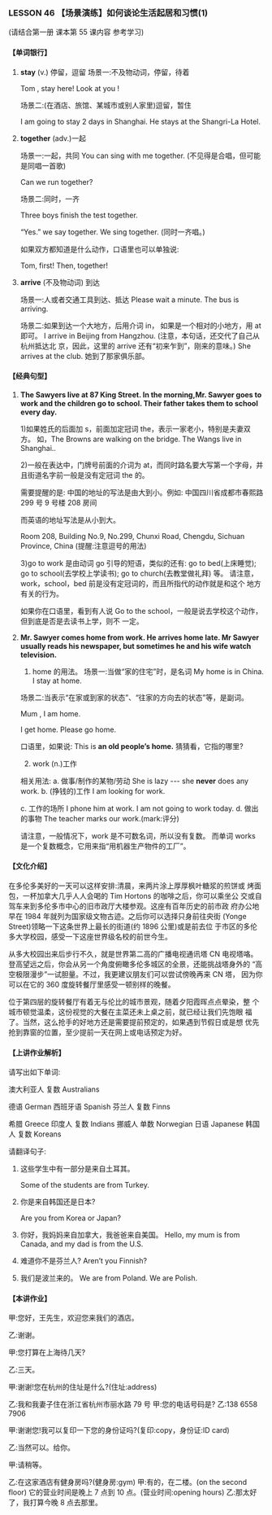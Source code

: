 ### LESSON 46 【场景演练】如何谈论生活起居和习惯(1)

(请结合第一册 课本第 55 课内容 参考学习) 

#### 【单词银行】

1. **stay** (v.) 停留，逗留 场景一:不及物动词，停留，待着

   Tom , stay here! Look at you !

   场景二:(在酒店、旅馆、某城市或别人家里)逗留，暂住

   I am going to stay 2 days in Shanghai. He stays at the Shangri-La Hotel.

2. **together** (adv.)一起

   场景一:一起，共同
   You can sing with me together. (不见得是合唱，但可能是同唱一首歌) 

   Can we run together?

   场景二:同时，一齐

   Three boys finish the test together.

   “Yes.” we say together.
   We sing together. (同时一齐唱。)

   如果双方都知道是什么动作，口语里也可以单独说:

   Tom, first! Then, together!

3. **arrive** (不及物动词) 到达 

   场景一:人或者交通工具到达、抵达 Please wait a minute. The bus is arriving.

   场景二:如果到达一个大地方，后用介词 in，
   如果是一个相对的小地方，用 at 即可。
   I arrive in Beijing from Hangzhou. (注意，本句话，还交代了自己从杭州抵达北 京，因此，这里的 arrive 还有“初来乍到”，刚来的意味。)
   She arrives at the club. 她到了那家俱乐部。

#### 【经典句型】

1. **The Sawyers live at 87 King Street. In the morning,Mr. Sawyer goes to work and the children go to school. Their father takes them to school every day.**

   1)如果姓氏的后面加 s，前面加定冠词 the，表示一家老小，特别是夫妻双方。 如，The Browns are walking on the bridge.
   The Wangs live in Shanghai..

   2)一般在表达中，门牌号前面的介词为 at，而同时路名要大写第一个字母，并 且街道名字前一般是没有定冠词 the 的。

   需要提醒的是: 中国的地址的写法是由大到小。例如: 中国四川省成都市春熙路 299 号 9 号楼 208 房间

   而英语的地址写法是从小到大。

   Room 208, Building No.9, No.299, Chunxi Road, Chengdu, Sichuan Province, China
    (提醒:注意逗号的用法)

   3)go to work 是由动词 go 引导的短语，类似的还有:
   go to bed(上床睡觉);
   go to school(去学校上学读书);
   go to church(去教堂做礼拜) 等。
   请注意，work，school，bed 前是没有定冠词的，而且所指代的动作就是和这个 地方有关的行为。

   如果你在口语里，看到有人说
   Go to the school，一般是说去学校这个动作，但到底是否是去读书上学，则不 一定。

2. **Mr. Sawyer comes home from work. He arrives home late. Mr Sawyer usually reads his newspaper, but sometimes he and his wife watch television.**

   1) home 的用法。 场景一:当做“家的住宅”时，是名词 My home is in China.
   I stay at home.

   场景二:当表示“在家或到家的状态”、“往家的方向去的状态”等，是副词。

   Mum , I am home. 

   I get home.
   Please go home.

   口语里，如果说:
   This is **an old people’s home.** 猜猜看，它指的哪里?

   2) work (n.)工作

   相关用法:
   a. 做事/制作的某物/劳动
   She is lazy --- she **never** does any work. b. (挣钱的)工作
   I am looking for work.

   c. 工作的场所
   I phone him at work.
   I am not going to work today.
   d. 做出的事物
   The teacher marks our work.(mark:评分)

   请注意，一般情况下，work 是不可数名词，所以没有复数。
   而单词 works 是一个复数概念，它用来指“用机器生产物件的工厂”。

#### 【文化介绍】

在多伦多美好的一天可以这样安排:清晨，来两片涂上厚厚枫叶糖浆的煎饼或 烤面包，一杯加拿大几乎人人会喝的 Tim Hortons 的咖啡之后，你可以乘坐公 交或自驾车来到多伦多市中心的旧市政厅大楼参观。这座有百年历史的前市政 府办公地早在 1984 年就列为国家级文物古迹。之后你可以选择只身前往央街 (Yonge Street)领略一下这条世界上最长的街道(约 1896 公里)或是前去位 于市区的多伦多大学校园，感受一下这座世界级名校的前世今生。

从多大校园出来后步行不久，就是世界第二高的广播电视通讯塔 CN 电视塔咯。 登高望远之后，你会从另一个角度俯瞰多伦多城区的全景，还能挑战塔身外的 “高空极限漫步”一试胆量。不过，我更建议朋友们可以尝试傍晚再来 CN 塔， 因为你可以在它的 360 度旋转餐厅里感受一顿别样的晚餐。

位于第四层的旋转餐厅有着无与伦比的城市景观，随着夕阳霞晖点点晕染，整 个城市顿觉温柔，这份视觉的大餐在主菜还未上桌之前，就已经让我们先饱眼 福了。当然，这么抢手的好地方还是需要提前预定的，如果遇到节假日或是想 优先抢到靠窗的位置，至少提前一天在网上或电话预定为好。

#### 【上讲作业解析】 

请写出如下单词:

澳大利亚人 复数 Australians 

德语 German
西班牙语 Spanish
芬兰人 复数 Finns

希腊 Greece
印度人 复数 Indians 挪威人 单数 Norwegian 日语 Japanese
韩国人 复数 Koreans

请翻译句子:

1. 这些学生中有一部分是来自土耳其。 

   Some of the students are from Turkey.

2. 你是来自韩国还是日本? 

   Are you from Korea or Japan?

3. 你好，我妈妈来自加拿大，我爸爸来自美国。
   Hello, my mum is from Canada, and my dad is from the U.S.

4. 难道你不是芬兰人? Aren’t you Finnish?

5. 我们是波兰来的。 We are from Poland. We are Polish.

#### 【本讲作业】 

甲:您好，王先生，欢迎您来我们的酒店。

乙:谢谢。

甲:您打算在上海待几天?

乙:三天。

甲:谢谢!您在杭州的住址是什么?(住址:address) 

乙:我和我妻子住在浙江省杭州市丽水路 79 号
甲:您的电话号码是?
乙:138 6558 7906 

甲:谢谢您!我可以复印一下您的身份证吗?(复印:copy，身份证:ID card) 

乙:当然可以。给你。

甲:请稍等。

乙:在这家酒店有健身房吗?(健身房:gym) 甲:有的，在二楼。(on the second floor)
它的营业时间是晚上 7 点到 10 点。(营业时间:opening hours) 乙:那太好了，我打算今晚 8 点去那里。